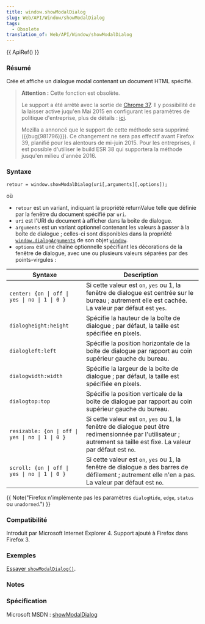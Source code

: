 ```yaml
---
title: window.showModalDialog
slug: Web/API/Window/showModalDialog
tags:
  - Obsolete
translation_of: Web/API/Window/showModalDialog
---
```

{{ ApiRef() }}

### Résumé

Crée et affiche un dialogue modal contenant un document HTML spécifié.

> **Attention :** Cette fonction est obsolète.
>
> Le support a été arrêté avec la sortie de [Chrome 37](http://blog.chromium.org/2014/07/disabling-showmodaldialog.html). Il y possibilité de la laisser active juqu'en Mai 2015 en configurant les paramètres de politique d'entreprise, plus de détails : [ici](http://www.chromium.org/administrators/policy-list-3#EnableDeprecatedWebPlatformFeatures).
>
> Mozilla a annoncé que le support de cette méthode sera supprimé ({{bug(981796)}}). Ce changement ne sera pas effectif avant Firefox 39, planifié pour les alentours de mi-juin 2015. Pour les entreprises, il est possible d'utiliser le build ESR 38 qui supportera la méthode jusqu'en milieu d'année 2016.

### Syntaxe

    retour = window.showModalDialog(uri[,arguments][,options]);

où

- `retour` est un variant, indiquant la propriété returnValue telle que définie par la fenêtre du document spécifié par `uri`.
- `uri` est l'URI du document à afficher dans la boîte de dialogue.
- `arguments` est un variant optionnel contenant les valeurs à passer à la boîte de dialogue ; celles-ci sont disponibles dans la propriété [`window.dialogArguments`](fr/DOM/window.dialogArguments) de son objet [`window`](fr/DOM/window).
- `options` est une chaîne optionnelle spécifiant les décorations de la fenêtre de dialogue, avec une ou plusieurs valeurs séparées par des points-virgules :

| Syntaxe                                          | Description                                                                                                                                                            |
| ------------------------------------------------ | ---------------------------------------------------------------------------------------------------------------------------------------------------------------------- |
| `center: {on \| off \| yes \| no \| 1 \| 0 }`    | Si cette valeur est `on`, `yes` ou 1, la fenêtre de dialogue est centrée sur le bureau ; autrement elle est cachée. La valeur par défaut est `yes`.                    |
| `dialogheight:height`                            | Spécifie la hauteur de la boîte de dialogue ; par défaut, la taille est spécifiée en pixels.                                                                           |
| `dialogleft:left`                                | Spécifie la position horizontale de la boîte de dialogue par rapport au coin supérieur gauche du bureau.                                                               |
| `dialogwidth:width`                              | Spécifie la largeur de la boîte de dialogue ; par défaut, la taille est spécifiée en pixels.                                                                           |
| `dialogtop:top`                                  | Spécifie la position verticale de la boîte de dialogue par rapport au coin supérieur gauche du bureau.                                                                 |
| `resizable: {on \| off \| yes \| no \| 1 \| 0 }` | Si cette valeur est `on`, `yes` ou 1, la fenêtre de dialogue peut être redimensionnée par l'utilisateur ; autrement sa taille est fixe. La valeur par défaut est `no`. |
| `scroll: {on \| off \| yes \| no \| 1 \| 0 }`    | Si cette valeur est `on`, `yes` ou 1, la fenêtre de dialogue a des barres de défilement ; autrement elle n'en a pas. La valeur par défaut est `no`.                    |

{{ Note("Firefox n\'implémente pas les paramètres <code>dialogHide</code>, <code>edge</code>, <code>status</code> ou <code>unadorned</code>.") }}

### Compatibilité

Introduit par Microsoft Internet Explorer 4. Support ajouté à Firefox dans Firefox 3.

### Exemples

[Essayer `showModalDialog()`](/samples/domref/showModalDialog.html).

### Notes

### Spécification

Microsoft MSDN : [showModalDialog](http://msdn2.microsoft.com/en-us/library/ms536759.aspx)
